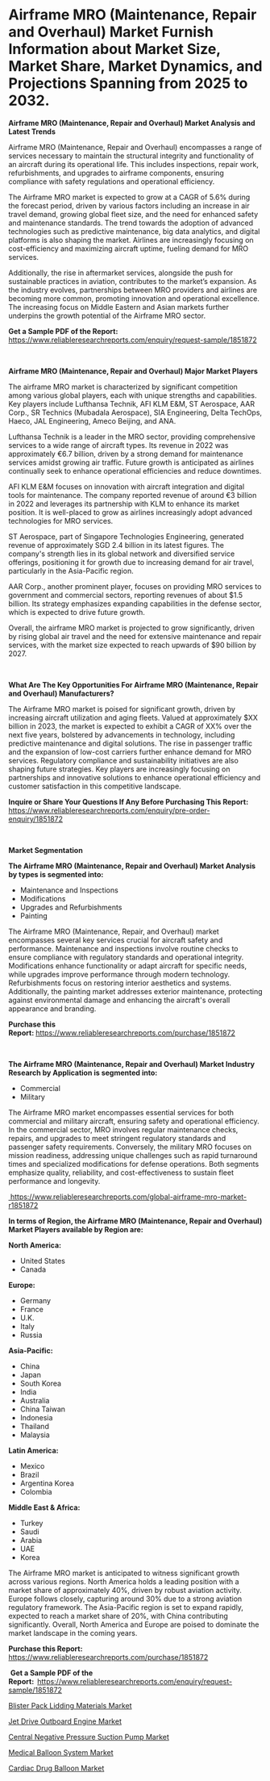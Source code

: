 <p><h1>Airframe MRO (Maintenance, Repair and Overhaul) Market Furnish Information about Market Size, Market Share, Market Dynamics, and Projections Spanning from 2025 to 2032.</h1></p><p><strong>Airframe MRO (Maintenance, Repair and Overhaul) Market Analysis and Latest Trends</strong></p>
<p><p>Airframe MRO (Maintenance, Repair and Overhaul) encompasses a range of services necessary to maintain the structural integrity and functionality of an aircraft during its operational life. This includes inspections, repair work, refurbishments, and upgrades to airframe components, ensuring compliance with safety regulations and operational efficiency. </p><p>The Airframe MRO market is expected to grow at a CAGR of 5.6% during the forecast period, driven by various factors including an increase in air travel demand, growing global fleet size, and the need for enhanced safety and maintenance standards. The trend towards the adoption of advanced technologies such as predictive maintenance, big data analytics, and digital platforms is also shaping the market. Airlines are increasingly focusing on cost-efficiency and maximizing aircraft uptime, fueling demand for MRO services. </p><p>Additionally, the rise in aftermarket services, alongside the push for sustainable practices in aviation, contributes to the market’s expansion. As the industry evolves, partnerships between MRO providers and airlines are becoming more common, promoting innovation and operational excellence. The increasing focus on Middle Eastern and Asian markets further underpins the growth potential of the Airframe MRO sector.</p></p>
<p><strong>Get a Sample PDF of the Report:&nbsp;</strong> <a href="https://www.reliableresearchreports.com/enquiry/request-sample/1851872?utm_campaign=37&utm_medium=2&utm_source=Github&utm_content=ia&utm_term=26032025&utm_id=airframe-mro-maintenance-repair-and-overhaul">https://www.reliableresearchreports.com/enquiry/request-sample/1851872</a></p>
<p>&nbsp;</p>
<p><strong>Airframe MRO (Maintenance, Repair and Overhaul) Major Market Players</strong></p>
<p><p>The airframe MRO market is characterized by significant competition among various global players, each with unique strengths and capabilities. Key players include Lufthansa Technik, AFI KLM E&M, ST Aerospace, AAR Corp., SR Technics (Mubadala Aerospace), SIA Engineering, Delta TechOps, Haeco, JAL Engineering, Ameco Beijing, and ANA. </p><p>Lufthansa Technik is a leader in the MRO sector, providing comprehensive services to a wide range of aircraft types. Its revenue in 2022 was approximately €6.7 billion, driven by a strong demand for maintenance services amidst growing air traffic. Future growth is anticipated as airlines continually seek to enhance operational efficiencies and reduce downtimes.</p><p>AFI KLM E&M focuses on innovation with aircraft integration and digital tools for maintenance. The company reported revenue of around €3 billion in 2022 and leverages its partnership with KLM to enhance its market position. It is well-placed to grow as airlines increasingly adopt advanced technologies for MRO services.</p><p>ST Aerospace, part of Singapore Technologies Engineering, generated revenue of approximately SGD 2.4 billion in its latest figures. The company's strength lies in its global network and diversified service offerings, positioning it for growth due to increasing demand for air travel, particularly in the Asia-Pacific region.</p><p>AAR Corp., another prominent player, focuses on providing MRO services to government and commercial sectors, reporting revenues of about $1.5 billion. Its strategy emphasizes expanding capabilities in the defense sector, which is expected to drive future growth.</p><p>Overall, the airframe MRO market is projected to grow significantly, driven by rising global air travel and the need for extensive maintenance and repair services, with the market size expected to reach upwards of $90 billion by 2027.</p></p>
<p>&nbsp;</p>
<p><strong>What Are The Key Opportunities For Airframe MRO (Maintenance, Repair and Overhaul) Manufacturers?</strong></p>
<p><p>The Airframe MRO market is poised for significant growth, driven by increasing aircraft utilization and aging fleets. Valued at approximately $XX billion in 2023, the market is expected to exhibit a CAGR of XX% over the next five years, bolstered by advancements in technology, including predictive maintenance and digital solutions. The rise in passenger traffic and the expansion of low-cost carriers further enhance demand for MRO services. Regulatory compliance and sustainability initiatives are also shaping future strategies. Key players are increasingly focusing on partnerships and innovative solutions to enhance operational efficiency and customer satisfaction in this competitive landscape.</p></p>
<p><strong>Inquire or Share Your Questions If Any Before Purchasing This Report:</strong> <a href="https://www.reliableresearchreports.com/enquiry/pre-order-enquiry/1851872?utm_campaign=37&utm_medium=2&utm_source=Github&utm_content=ia&utm_term=26032025&utm_id=airframe-mro-maintenance-repair-and-overhaul">https://www.reliableresearchreports.com/enquiry/pre-order-enquiry/1851872</a></p>
<p>&nbsp;</p>
<p><strong>Market Segmentation</strong></p>
<p><strong>The Airframe MRO (Maintenance, Repair and Overhaul) Market Analysis by types is segmented into:</strong></p>
<p><ul><li>Maintenance and Inspections</li><li>Modifications</li><li>Upgrades and Refurbishments</li><li>Painting</li></ul></p>
<p><p>The Airframe MRO (Maintenance, Repair, and Overhaul) market encompasses several key services crucial for aircraft safety and performance. Maintenance and inspections involve routine checks to ensure compliance with regulatory standards and operational integrity. Modifications enhance functionality or adapt aircraft for specific needs, while upgrades improve performance through modern technology. Refurbishments focus on restoring interior aesthetics and systems. Additionally, the painting market addresses exterior maintenance, protecting against environmental damage and enhancing the aircraft's overall appearance and branding.</p></p>
<p><strong>Purchase this Report:&nbsp;</strong><a href="https://www.reliableresearchreports.com/purchase/1851872?utm_campaign=37&utm_medium=2&utm_source=Github&utm_content=ia&utm_term=26032025&utm_id=airframe-mro-maintenance-repair-and-overhaul">https://www.reliableresearchreports.com/purchase/1851872</a></p>
<p>&nbsp;</p>
<p><strong>The Airframe MRO (Maintenance, Repair and Overhaul) Market Industry Research by Application is segmented into:</strong></p>
<p><ul><li>Commercial</li><li>Military</li></ul></p>
<p><p>The Airframe MRO market encompasses essential services for both commercial and military aircraft, ensuring safety and operational efficiency. In the commercial sector, MRO involves regular maintenance checks, repairs, and upgrades to meet stringent regulatory standards and passenger safety requirements. Conversely, the military MRO focuses on mission readiness, addressing unique challenges such as rapid turnaround times and specialized modifications for defense operations. Both segments emphasize quality, reliability, and cost-effectiveness to sustain fleet performance and longevity.</p></p>
<p><a href="https://www.reliableresearchreports.com/global-airframe-mro-market-r1851872?utm_campaign=37&utm_medium=2&utm_source=Github&utm_content=ia&utm_term=26032025&utm_id=airframe-mro-maintenance-repair-and-overhaul">&nbsp;https://www.reliableresearchreports.com/global-airframe-mro-market-r1851872</a></p>
<p><strong>In terms of Region, the Airframe MRO (Maintenance, Repair and Overhaul) Market Players available by Region are:</strong></p>
<p>
    <p> <strong> North America: </strong>
        <ul>
            <li>United States</li>
            <li>Canada</li>
        </ul>
        </p> 
    <p> <strong> Europe: </strong>
        <ul>
            <li>Germany</li>
            <li>France</li>
            <li>U.K.</li>
            <li>Italy</li>
            <li>Russia</li>
        </ul>
        </p> 
    <p> <strong> Asia-Pacific: </strong>
        <ul>
            <li>China</li>
            <li>Japan</li>
            <li>South Korea</li>
            <li>India</li>
            <li>Australia</li>
            <li>China Taiwan</li>
            <li>Indonesia</li>
            <li>Thailand</li>
            <li>Malaysia</li>
        </ul>
        </p> 
    <p> <strong> Latin America: </strong>
        <ul>
            <li>Mexico</li>
            <li>Brazil</li>
            <li>Argentina Korea</li>
            <li>Colombia</li>
        </ul>
        </p> 
    <p> <strong> Middle East & Africa: </strong>
        <ul>
            <li>Turkey</li>
            <li>Saudi</li>
            <li>Arabia</li>
            <li>UAE</li>
            <li>Korea</li>
        </ul>
    </p>
    </p>
<p><p>The Airframe MRO market is anticipated to witness significant growth across various regions. North America holds a leading position with a market share of approximately 40%, driven by robust aviation activity. Europe follows closely, capturing around 30% due to a strong aviation regulatory framework. The Asia-Pacific region is set to expand rapidly, expected to reach a market share of 20%, with China contributing significantly. Overall, North America and Europe are poised to dominate the market landscape in the coming years.</p></p>
<p><strong>Purchase this Report: </strong><a href="https://www.reliableresearchreports.com/purchase/1851872?utm_campaign=37&utm_medium=2&utm_source=Github&utm_content=ia&utm_term=26032025&utm_id=airframe-mro-maintenance-repair-and-overhaul">https://www.reliableresearchreports.com/purchase/1851872</a></p>
<p>&nbsp;<strong>Get a Sample PDF of the Report:&nbsp;&nbsp;</strong><a href="https://www.reliableresearchreports.com/enquiry/request-sample/1851872?utm_campaign=37&utm_medium=2&utm_source=Github&utm_content=ia&utm_term=26032025&utm_id=airframe-mro-maintenance-repair-and-overhaul">https://www.reliableresearchreports.com/enquiry/request-sample/1851872</a></p>
<p><strong></strong></p>
<p><p><a href="https://github.com/timayuethem/Market-Research-Report-List-1/blob/main/blister-pack-lidding-materials-market.md?utm_campaign=37&utm_medium=2&utm_source=Github&utm_content=ia&utm_term=26032025&utm_id=airframe-mro-maintenance-repair-and-overhaul">Blister Pack Lidding Materials Market</a></p><p><a href="https://github.com/brabolyrah3h/Market-Research-Report-List-1/blob/main/jet-drive-outboard-engine-market.md?utm_campaign=37&utm_medium=2&utm_source=Github&utm_content=ia&utm_term=26032025&utm_id=airframe-mro-maintenance-repair-and-overhaul">Jet Drive Outboard Engine Market</a></p><p><a href="https://github.com/sekohlorik/Market-Research-Report-List-1/blob/main/central-negative-pressure-suction-pump-market.md?utm_campaign=37&utm_medium=2&utm_source=Github&utm_content=ia&utm_term=26032025&utm_id=airframe-mro-maintenance-repair-and-overhaul">Central Negative Pressure Suction Pump Market</a></p><p><a href="https://github.com/nicoytabiz7/Market-Research-Report-List-1/blob/main/medical-balloon-system-market.md?utm_campaign=37&utm_medium=2&utm_source=Github&utm_content=ia&utm_term=26032025&utm_id=airframe-mro-maintenance-repair-and-overhaul">Medical Balloon System Market</a></p><p><a href="https://github.com/avirsuckra/Market-Research-Report-List-1/blob/main/cardiac-drug-balloon-market.md?utm_campaign=37&utm_medium=2&utm_source=Github&utm_content=ia&utm_term=26032025&utm_id=airframe-mro-maintenance-repair-and-overhaul">Cardiac Drug Balloon Market</a></p></p>